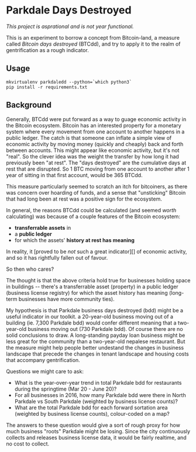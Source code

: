 # Parkdale Days Destroyed

_This project is asprational and is not year functional._

This is an experiment to borrow a concept from Bitcoin-land,
a measure called _Bitcoin days destroyed_ (BTCdd), and try to
apply it to the realm of gentrification as a rough indicator.

## Usage

```
mkvirtualenv parkdaledd --python=`which python3`
pip install -r requirements.txt
```

## Background

Generally, BTCdd were put forward as a way to guage economic activity in
the Bitcoin ecosystem. Bitcoin has an interested property for a monetary
system where every movement from one account to another happens in a
public ledger. The catch is that someone can inflate a simple view of
economic activity by moving money (quickly and cheaply) back and
forth between accounts. This might appear like economic activity, but
it's not "real".
So the clever idea was the weight the transfer by how
long it had previously been "at rest". The "days destroyed" are the
cumulative days at rest that are disrupted.
So 1 BTC moving from one
account to another after 1 year of sitting in that first account, would
be 365 BTCdd.

This measure particularly seemed to scratch an itch for bitcoiners, as there was
concern over hoarding of funds, and a sense that
"unsticking" Bitcoin that had long been at rest was a positive sign for the ecosystem.

In general, the reasons BTCdd could be calculated (and seemed _worth_
calculating) was because of a couple features of the Bitcoin ecosystem:

* **transferrable assets** in
* a **public ledger**
* for which the assets' **history at rest has meaning**


In reality, it [proved to be _not_ such a great indicator][] of economic
activity, and so it has rightfully fallen out of favour.

So then who cares?

The thought is that the above criteria hold true for businesses holding
space in buildings -- there's a transferrable asset (property) in a
public ledger (business license registry) for which the asset history
has meaning (long-term businesses have more community ties).

My hypothesis is that Parkdale business days destroyed (bdd) might be a
useful indicator in our toolkit. a 20-year-old business moving out of a
building (ie. 7,300 Parkdale bdd) would confer different meaning that a
two-year-old business moving out (730 Parkdale bdd). Of course there are
no solid conclusions to draw. A long-standing payday loan business might
be less great for the community than a two-year-old nepalese restaurant.
But the measure might help people better undestand the changes in
business landscape that precede the changes in tenant landscape and
housing costs that accompany gentrification.

Questions we might care to ask:

* What is the year-over-year trend in total Parkdale bdd for restaurants
  during the springtime (Mar 20 - June 20)?
* For all businesses in 2016, how many Parkdale bdd were there in North Parkdale
  vs South Parkdale (weighted by business license counts)?
* What are the total Parkdale bdd for each forward sortation area
  (weighted by business license counts), colour-coded on a map?

The answers to these question would give a sort of rough proxy for how
much business "roots" Parkdale might be losing. Since the city
continuously collects and releases business license data, it would be
fairly realtime, and no cost to collect.
